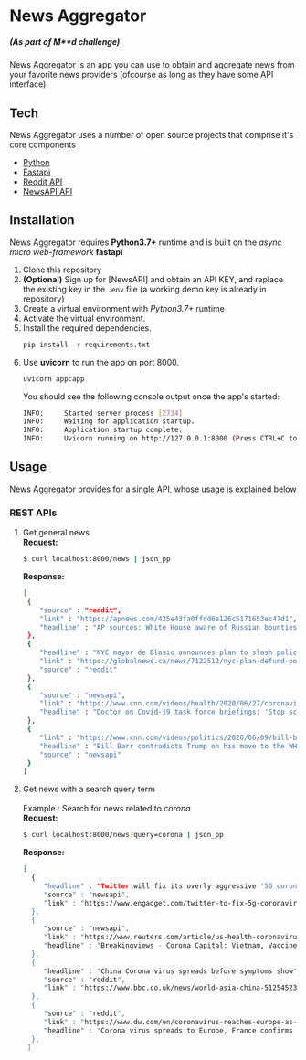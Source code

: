 
# News Aggregator
##### (As part of M*****d*** challenge)

News Aggregator is an app you can use to obtain and aggregate news from your favorite news providers (ofcourse as long as they have some API interface) 

 ## Tech
 
News Aggregator uses a number of open source projects that comprise it's core components


* [Python]
* [Fastapi]
* [Reddit API]
* [NewsAPI API]

## Installation

News Aggregator requires **Python3.7+** runtime and is built on the *async micro web-framework* **fastapi**

1. Clone this repository  
2. **(Optional)** Sign up for [NewsAPI] and obtain an API KEY, and replace the existing key in the `.env` file (a working demo key is already in repository)
3. Create a virtual environment with *Python3.7+* runtime
4. Activate the virtual environment.
5. Install the required dependencies.
	```sh
	pip install -r requirements.txt
	```
6. Use **uvicorn** to run the app on port 8000.
    ```sh
    uvicorn app:app
    ```
    You should see the following console output once the app's started:
    ```sh
    INFO:     Started server process [2734]   
    INFO:     Waiting for application startup.
    INFO:     Application startup complete.
    INFO:     Uvicorn running on http://127.0.0.1:8000 (Press CTRL+C to quit)
    ```

## Usage

News Aggregator provides for a single API, whose usage is explained below

### REST APIs <br>
1. Get general news <br>
  **Request:**
     ```sh
     $ curl localhost:8000/news | json_pp
     ```
    **Response:**
    ```sh
	[
     {
        "source" : "reddit",
        "link" : "https://apnews.com/425e43fa0ffdd6e126c5171653ec47d1",
        "headline" : "AP sources: White House aware of Russian bounties in 2019"
     },
     {
        "headline" : "NYC mayor de Blasio announces plan to slash police budget by $1 billion",
        "link" : "https://globalnews.ca/news/7122512/nyc-plan-defund-police-budget-billion/",
        "source" : "reddit"
     },
     {
        "source" : "newsapi",
        "link" : "https://www.cnn.com/videos/health/2020/06/27/coronavirus-task-force-briefings-dr-peter-hotez-nr-vpx.cnn",
        "headline" : "Doctor on Covid-19 task force briefings: 'Stop screwing around'"
     },
     {
        "link" : "https://www.cnn.com/videos/politics/2020/06/09/bill-barr-donald-trump-white-house-bunker-george-floyd-protests-ebof-sot-vpx.cnn",
        "headline" : "Bill Barr contradicts Trump on his move to the WH bunker",
        "source" : "newsapi"
     }
    ]
    ```
   
2. Get news with a search query term <br> <br>
 	Example : Search for news related to *corona* <br>
    **Request:**
     ```sh
     $ curl localhost:8000/news?query=corona | json_pp
     ```
     **Response:**
     ```sh
     [
       {
          "headline" : "Twitter will fix its overly aggressive '5G corona' fact-checking",
          "source" : "newsapi",
          "link" : "https://www.engadget.com/twitter-to-fix-5g-coronavirus-fact-checking-164611364.html"
       },
       {
          "source" : "newsapi",
          "link" : "https://www.reuters.com/article/us-health-coronavirus-finance-breakingvi-idUSKBN2401CZ",
          "headline" : "Breakingviews - Corona Capital: Vietnam, Vaccine investment - Reuters"
       },
       {
          "headline" : "China Corona virus spreads before symptoms show",
          "source" : "reddit",
          "link" : "https://www.bbc.co.uk/news/world-asia-china-51254523"
       },
       {
          "source" : "reddit",
          "link" : "https://www.dw.com/en/coronavirus-reaches-europe-as-france-confirms-3-cases/a-52145333",
          "headline" : "Corona virus spreads to Europe, France confirms 3 cases."
       },
      ]
     ```
[NewsAPI API]: <https://newsapi.org/account>
[Python]: <https://www.python.org/>
[Fastapi]: <https://fastapi.tiangolo.com/>
[Reddit API]: <https://www.reddit.com/dev/api>
